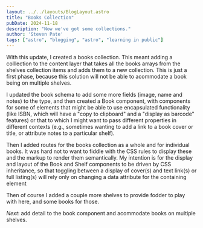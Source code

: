 ```yaml
---
layout: ../../layouts/BlogLayout.astro
title: "Books Collection"
pubDate: 2024-11-18
description: "Now we've got some collections."
author: 'Steven Pate'
tags: ["astro", "blogging", "astro", "learning in public"]
---
```


With this update, I created a books collection. This meant adding a colllection to the content layer that takes all the books arrays from the shelves collection items and adds them to a new collection. This is just a first phase, because this solution will not be able to acommodate a book being on multiple shelves.

I updated the book schema to add some more fields (image, name and notes) to the type, and then created a Book component, with components for some of elements that might be able to use encapsulated functionality (like ISBN, which will have a "copy to clipboard" and a "display as barcode" features) or that to which I might want to pass different properties in different contexts (e.g., sometimes wanting to add a link to a book cover or title, or attribute notes to a particular shelf).

Then I added routes for the books collection as a whole and for individual books. It was hard not to want to fiddle with the CSS rules to display these and the markup to render them semantically. My intention is for the display and layout of the Book and Shelf components to be driven by CSS inheritance, so that toggling between a display of cover(s) and text link(s) or full listing(s) will rely only on changing a data attribute for the containing element

Then of course I added a couple more shelves to provide fodder to play with here, and some books for those.

*Next*: add detail to the book component and acommodate books on multiple shelves.
